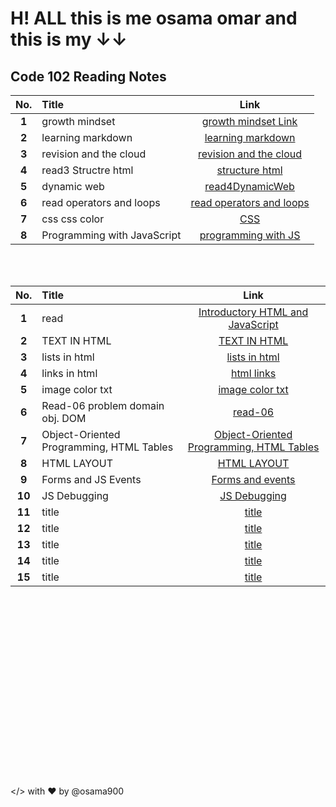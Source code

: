 # H! ALL this is me osama omar and this is my &#8595;&#8595;

## Code 102 Reading Notes

| **No.** | **Title**                   |                                             **Link**                                             |
| :-----: | :-------------------------- | :----------------------------------------------------------------------------------------------: |
|  **1**  | growth mindset              |         [growth mindset Link](https://osama900.github.io/reading-notes/growth%20mindset)         |
|  **2**  | learning markdown           |        [learning markdown](https://osama900.github.io/reading-notes/Learning%20Markdown)         |
|  **3**  | revision and the cloud      | [revision and the cloud](https://osama900.github.io/reading-notes/Revisions%20and%20the%20Cloud) |
|  **4**  | read3 Structre html         |          [structure html](https://osama900.github.io/reading-notes/read3StructureHtml)           |
|  **5**  | dynamic web                 |           [read4DynamicWeb](https://osama900.github.io/reading-notes/read4DynamicWeb)            |
|  **6**  | read operators and loops    |      [read operators and loops](https://osama900.github.io/reading-notes/read%20operators)       |
|  **7**  | css css color               |               [CSS](https://osama900.github.io/reading-notes/design%20with%20css)                |
|  **8**  | Programming with JavaScript |      [programming with JS](https://osama900.github.io/reading-notes/read%207programmingJS)       |

<br>
<br>

| **No.** | **Title**                                |                                                   **Link**                                                   |
| :-----: | :--------------------------------------- | :----------------------------------------------------------------------------------------------------------: |
|  **1**  | read                                     |          [Introductory HTML and JavaScript](https://osama900.github.io/reading-notes/level2/read1)           |
|  **2**  | TEXT IN HTML                             |              [TEXT IN HTML](https://osama900.github.io/reading-notes/level2/class%202/class-02)              |
|  **3**  | lists in html                            |              [lists in html](https://osama900.github.io/reading-notes/level2/class-03/read-03)               |
|  **4**  | links in html                            |                [html links](https://osama900.github.io/reading-notes/level2/class-04/read-04)                |
|  **5**  | image color txt                          |             [image color txt](https://osama900.github.io/reading-notes/level2/class-05/read-05)              |
|  **6**  | Read-06 problem domain obj. DOM          |                 [read-06](https://osama900.github.io/reading-notes/level2/class-06/read-06)                  |
|  **7**  | Object-Oriented Programming, HTML Tables | [Object-Oriented Programming, HTML Tables](https://osama900.github.io/reading-notes/level2/class-07/read-07) |
|  **8**  | HTML LAYOUT                              |               [HTML LAYOUT](https://osama900.github.io/reading-notes/level2/class-08/read-08)                |
|  **9**  | Forms and JS Events                      |             [Forms and events](https://osama900.github.io/reading-notes/level2/class-09/read-09)             |
| **10**  | JS Debugging                             |               [JS Debugging](https://osama900.github.io/reading-notes/level2/class-10/read-10)               |
| **11**  | title                                    |                                                  [title](#)                                                  |
| **12**  | title                                    |                                                  [title](#)                                                  |
| **13**  | title                                    |                                                  [title](#)                                                  |
| **14**  | title                                    |                                                  [title](#)                                                  |
| **15**  | title                                    |                                                  [title](#)                                                  |

<br>

<br>

<br>

<br>
<br>
<br>
<br>
<br>
<br><br>

<br>

<br>
<br>
<br>
<br>
<br>
<br>

</> with ❤️ by @osama900
